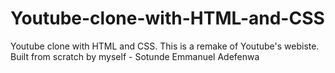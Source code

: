 # Youtube-clone-with-HTML-and-CSS
Youtube clone with HTML and CSS. This is a remake of Youtube's webiste.
Built from scratch by myself - Sotunde Emmanuel Adefenwa
